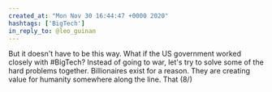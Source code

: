 ```yaml
---
created_at: "Mon Nov 30 16:44:47 +0000 2020"
hashtags: ['BigTech']
in_reply_to: @leo_guinan
---
```


But it doesn't have to be this way. What if the US government worked closely with #BigTech? Instead of going to war, let's try to solve some of the hard problems together. Billionaires exist for a reason. They are creating value for humanity somewhere along the line. That (8/)